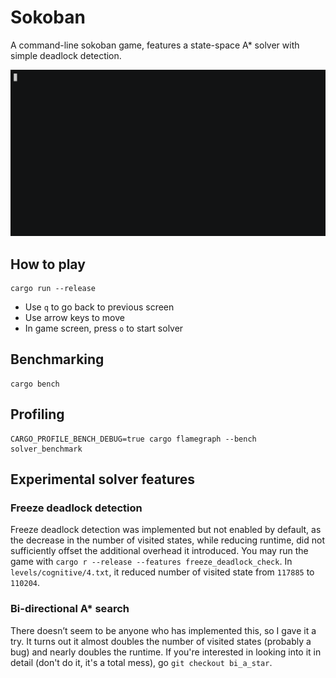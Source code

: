 # Sokoban

A command-line sokoban game, features a state-space A* solver with simple deadlock detection.

![demo](demo.gif)

## How to play

```fish
cargo run --release
```

- Use `q` to go back to previous screen
- Use arrow keys to move
- In game screen, press `o` to start solver

## Benchmarking

```fish
cargo bench
```

## Profiling

```fish
CARGO_PROFILE_BENCH_DEBUG=true cargo flamegraph --bench solver_benchmark
```

## Experimental solver features

### Freeze deadlock detection

Freeze deadlock detection was implemented but not enabled by default, as the decrease in the number of visited states, while reducing runtime, did not sufficiently offset the additional overhead it introduced. You may run the game with `cargo r --release --features freeze_deadlock_check`. In `levels/cognitive/4.txt`, it reduced number of visited state from `117885` to `110204`.

### Bi-directional A* search

There doesn’t seem to be anyone who has implemented this, so I gave it a try. It turns out it almost doubles the number of visited states (probably a bug) and nearly doubles the runtime. If you're interested in looking into it in detail (don't do it, it's a total mess), go `git checkout bi_a_star`.

